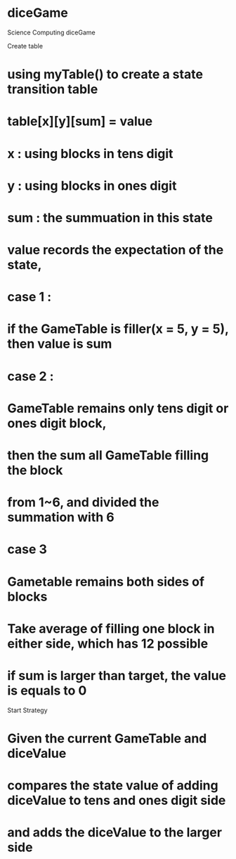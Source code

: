 # diceGame
Science Computing diceGame

Create table
# using myTable() to create a state transition table
# table[x][y][sum] = value
# x   : using blocks in tens digit
# y   : using blocks in ones digit
# sum : the summuation in this state
#     
# value records the expectation of the state,
# 
# case 1 : 
#   if the GameTable is filler(x = 5, y = 5), then value is sum
#
# case 2 : 
#   GameTable remains only tens digit or ones digit block, 
#   then the sum all GameTable filling the block
#   from 1~6, and divided the summation with 6
# 
# case 3 
#   Gametable remains both sides of blocks
#   Take average of filling one block in either side, which has 12 possible
#
#  if sum is larger than target, the value is equals to 0

Start Strategy
#
# Given the current GameTable and diceValue
# compares the state value of adding diceValue to tens and ones digit side
# and adds the diceValue to the larger side
